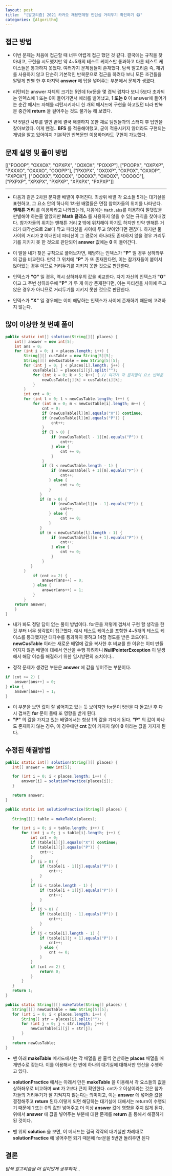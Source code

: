 ```yaml
---
layout: post
title:  "[알고리즘] 2021 카카오 채용연계형 인턴십 거리두기 확인하기 😷"
categories: [Algorithm]
---
```


## 접근 방법
 * 이번 문제는 처음에 접근할 때 너무 어렵게 접근 했던 것 같다. 결국에는 규칙을 찾아내고, 구현을 시도했지만 약 4~5개의 테스트 케이스만 통과하고 다른 테스트 케이스들은 통과하지 못했다. 여러가지 문제점들이 존재했다. 탐색 알고리즘 즉, 재귀를 사용하지 않고 단순히 기본적인 반복문으로 접근을 하려다 보니 모든 조건들을 알맞게 판별 한 후 마지막 __answer__ 에 답을 넣어주는 부분에서 문제가 생겼다.

 * 리턴되는 answer 자체의 크기는 5인데 for문을 몇 겹씩 겹치다 보니 5보다 초과되는 인덱스에 1 또는 0이 들어가면서 에러를 뱉어냈고,
 __1 또는 0__ 이 answer에 들어가는 순간 메서드 자체를 리턴시키자니 한 개의 메서드에 구현을 하고있던 터라 반복문 중간에 __return__ 을 걸어주는 것도 불가능 해 보였다.

 * 약 5일간 사투를 벌인 끝에 결국 해결하지 못한 채로 팀원들과의 스터디 후 답안을 찾아보았다. 이게 왠걸.. __BFS__ 를 적용해야했고, 굳이 적용시키지 않더라도 구현되는 개념을 알고 있어야지 기본적인 반복문만 이용하더라도 구현이 가능했다.

## 문제 설명 및 풀이 방법
[["POOOP", "OXXOX", "OPXPX", "OOXOX", "POXXP"], ["POOPX", "OXPXP", "PXXXO", "OXXXO", "OOOPP"], ["PXOPX", "OXOXP", "OXPOX", "OXXOP", "PXPOX"], ["OOOXX", "XOOOX", "OOOXX", "OXOOX", "OOOOO"], ["PXPXP", "XPXPX", "PXPXP", "XPXPX", "PXPXP"]]

---
 * 다음과 같은 2차원 문자열 배열이 주어진다. 최상위 배열 각 요소들 5개는 대기실을 표현하고, 그 요소 안의 하나의 1차원 배열들은 면접 참여자들의 위치를 나타낸다. __맨해튼 거리__ 를 이용하라고 나와있는데, 처음에는 `Math.abs`를 이용하여 절댓값을 판별해야 하는줄 알았지만 __Math 클래스__ 를 사용하지 않을 수 있는 규칙을 찾아내었다. 참가자들의 위치는 맨해튼 거리 __2__ 밖에 위치해야 하기도 하지만 만약 맨해튼 거리가 대각선으로 2보다 작고 파티션을 사이에 두고 앉아있다면 괜찮다. 하지만 둘 사이의 거리가 __2__ 이내인데 파티션이 그 경로에 하나라도 존재하지 않을 경우 거리두기를 지키지 못 한 것으로 판단되어 __answer__ 값에는 __0__ 이 들어간다.

  * 이 말을 내가 찾은 규칙으로 풀어보자면, 해당하는 인덱스가 __"P"__ 일 경우  상하좌우의 값을 비교한다.
  만약 그 위치에 __"P"__ 가 또 존재한다면, 이는 참가자들이 붙어서 앉아있는 경우 이므로 거리두기를 지키지 못한 것으로 판단한다.

  * 인덱스가 __"O"__ 일 경우, 역시 상하좌우의 값을 비교한다. 자기 자신의 인덱스가 __"O"__ 이고 그 주변 상하좌우에 __"P"__ 가  두 개 이상 존재한다면, 이는 파티션을 사이에 두고 앉은 경우가 아니므로 거리두기를 지키지 못한 것으로 판단한다.

  * 인덱스가 __"X"__ 일 경우에는 이미 해당하는 인덱스가 사이에 존재하기 때문에 고려하지 않는다.

## 많이 이상한 첫 번째 풀이
```java
public static int[] solution(String[][] places) {
    int[] answer = new int[5];
    int ans = 0;
    for (int i = 0; i < places.length; i++) {
        String[][] cusTable = new String[5][5];
        String[][] newCusTable = new String[5][5];
        for (int j = 0; j < places[i].length; j++) {
            cusTable[i] = places[i][j].split("");
            for (int k = 0; k < 5; k++) { // 여기가 각 문자열의 요소 반복문
                newCusTable[j][k] = cusTable[i][k];
            }
        }
        int cnt = 0;
        for (int l = 0; l < newCusTable.length; l++) {
            for (int m = 0; m < newCusTable[i].length; m++) {
                cnt = 0;
                if (newCusTable[l][m].equals("X")) continue;
                if (newCusTable[l][m].equals("P")) {
                    cnt++;
                }
                if (l > 0) {
                    if (newCusTable[l - 1][m].equals("P")) {
                        cnt++;
                    } else {
                        cnt += 0;
                    }
                }
                if (l < newCusTable.length - 1) {
                    if (newCusTable[l + 1][m].equals("P")) {
                        cnt++;
                   } else {
                        cnt += 0;
                   }
               }
               if (m > 0) {
                    if (newCusTable[l][m - 1].equals("P")) {
                        cnt++;
                   } else {
                        cnt += 0;
                   }
               }
               if (m < newCusTable[l].length - 1) {
                    if (newCusTable[l][m + 1].equals("P")) {
                        cnt++;
                    } else {
                        cnt += 0;
                    }
                }
           }
        }
            if (cnt >= 2) {
                answer[ans++] = 0;
            } else {
                answer[ans++] = 1;
            }
        }
    return answer;
    }
}
```
 * 내가 봐도 정말 답이 없는 풀이 방법이다. for문을 저렇게 겹쳐서 구현 할 생각을 한 것 부터 너무 생각없이 접근했다.
 예시 테스트 케이스를 포함한 4~5개의 테스트 케이스를 통과했지만 대다수를 통과하지 못하고 14점 정도를 받은 코드이다.
 __newCusTable__ 이라는 새로운 배열에 값을 복사한 후 비교를 한 이유는 이미 만들어지지 않은 배열에 대해서 연산을 수행 하려하니
 __NullPointerException__ 이 발생해서 해당 이슈를 해결하기 위한 임시방편의 조치이다..
 
 * 정작 문제가 생겼던 부분은 __answer__ 에 값을 넣어주는 부분이다.
```java
if (cnt >= 2) {
    answer[ans++] = 0;
} else {
    answer[ans++] = 1;
}
```
 * 이 부분을 보면 값이 잘 넣어지고 있는 듯 보이지만 for문이 5번을 다 돌고난 후 다시 겹쳐진 __for__ 문이 돌때 또 영향을 받게 된다.
 * __"P"__ 의 값을 가지고 있는 배열에서는 항상 1의 값을 가지게 된다. __"P"__ 의 값이 하나도 존재하지 않는 경우, 이 경우에만 __cnt__ 값이 커지지 않아 __0__ 이라는 값을 가지게 된다.

 ## 수정된 해결방법
 ```java
public static int[] solution(String[][] places) {
    int[] answer = new int[5];

    for (int i = 0; i < places.length; i++) {
        answer[i] = solutionPractice(places[i]);
    }

    return answer;
}

public static int solutionPractice(String[] places) {
    
    String[][] table = makeTable(places);

    for (int i = 0; i < table.length; i++) {
        for (int j = 0; j < table[i].length; j++) {
            int cnt = 0;
            if (table[i][j].equals("X")) continue;
            if (table[i][j].equals("P")) {
                cnt++;
            }
            if (i > 0) {
                if (table[i - 1][j].equals("P")) {
                    cnt++;
                }
            }
            if (i < table.length - 1) {
                if (table[i + 1][j].equals("P")) {
                    cnt++;
                }
            }
            if (j > 0) {
                if (table[i][j - 1].equals("P")) {
                    cnt++;
                }
            }
            if (j < table[i].length - 1) {
                if (table[i][j + 1].equals("P")) {
                    cnt++;
                } else {
                    cnt += 0;
                }
            }
            if (cnt >= 2) {
                return 0;
            }
        }
    }
    return 1;
}

public static String[][] makeTable(String[] places) {
    String[][] newCusTable = new String[5][5];
    for (int i = 0; i < places.length; i++) {
        String[] str = places[i].split("");
        for (int j = 0; j < str.length; j++) {
            newCusTable[i][j] = str[j];
        }
    }
    return newCusTable;
}
 ```
 * 맨 아래 __makeTable__ 메서드에서는 각 배열을 한 줄씩 연산하는 __places__ 배열을 매개변수로 갖는다.
 이를 이용해서 한 번에 하나의 대기실에 대해서만 연산을 수행하고 있다.

 * __solutionPractice__ 에서는 아래서 만든 __makeTable__ 을 이용해서 각 요소들의 값을 상하좌우로 비교하며 __cnt__ 가  2보다 큰지 확인한다.
 cnt가 2 이상이라는 것은 참가자들의 거리두기가 잘 지켜지지 않는다는 의미이고, 이는 __answer__ 에 넣어줄 값을 결정해주고 __return__ 된다.이렇게 되면 해당하는 대기실에 대해서는 return이 수행되기 때문에 1 또는 0의 값만 넣어주고 더 이상 __answer__ 값에 영향을 주지 않게 된다. 위에서 __answer__ 에 값을 넣어주는 부분에 대한 문제를 __return__ 을 통해서 해결하게 된 것이다.

 * 맨 위의 __solution__ 을 보면, 이 메서드는 결국 각각의 대기실만 차례대로 __solutionPractice__ 에 넣어주면 되기 때문에 for문을 5번만 돌려주면 된다

## 결론

  _탐색 알고리즘을 더 깊이있게 공부하자..._